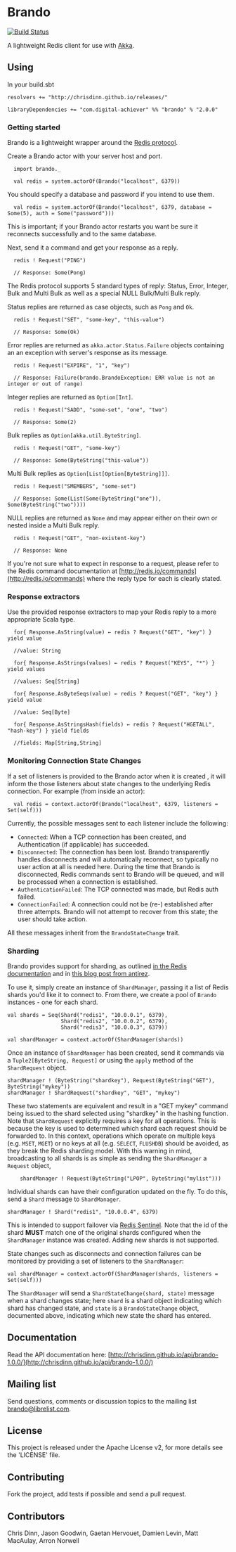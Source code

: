 Brando
======

[![Build Status](https://travis-ci.org/chrisdinn/brando.svg?branch=master)](https://travis-ci.org/chrisdinn/brando)

A lightweight Redis client for use with [Akka](http://akka.io).

## Using

In your build.sbt

    resolvers += "http://chrisdinn.github.io/releases/"

    libraryDependencies += "com.digital-achiever" %% "brando" % "2.0.0"

### Getting started

Brando is a lightweight wrapper around the [Redis protocol](http://redis.io/topics/protocol).

Create a Brando actor with your server host and port. 

      import brando._

      val redis = system.actorOf(Brando("localhost", 6379))

You should specify a database and password if you intend to use them. 

      val redis = system.actorOf(Brando("localhost", 6379, database = Some(5), auth = Some("password")))

This is important; if your Brando actor restarts you want be sure it reconnects successfully and to the same database.

Next, send it a command and get your response as a reply.

      redis ! Request("PING")

      // Response: Some(Pong)

The Redis protocol supports 5 standard types of reply: Status, Error, Integer, Bulk and Multi Bulk as well as a special NULL Bulk/Multi Bulk reply. 

Status replies are returned as case objects, such as `Pong` and `Ok`.

      redis ! Request("SET", "some-key", "this-value")

      // Response: Some(Ok)

Error replies are returned as `akka.actor.Status.Failure` objects containing an an exception with server's response as its message.

      redis ! Request("EXPIRE", "1", "key")
	  
	  // Response: Failure(brando.BrandoException: ERR value is not an integer or out of range)

Integer replies are returned as `Option[Int]`. 

      redis ! Request("SADD", "some-set", "one", "two")

      // Response: Some(2)

Bulk replies as `Option[akka.util.ByteString]`.

      redis ! Request("GET", "some-key")

      // Response: Some(ByteString("this-value"))

Multi Bulk replies as `Option[List[Option[ByteString]]]`.

      redis ! Request("SMEMBERS", "some-set")

      // Response: Some(List(Some(ByteString("one")), Some(ByteString("two"))))

NULL replies are returned as `None` and may appear either on their own or nested inside a Multi Bulk reply.

      redis ! Request("GET", "non-existent-key")

      // Response: None

If you're not sure what to expect in response to a request, please refer to the Redis command documentation at [http://redis.io/commands](http://redis.io/commands) where the reply type for each is clearly stated.

### Response extractors

Use the provided response extractors to map your Redis reply to a more appropriate Scala type.

      for{ Response.AsString(value) ← redis ? Request("GET", "key") } yield value
      
      //value: String
      
      for{ Response.AsStrings(values) ← redis ? Request("KEYS", "*") } yield values
      
      //values: Seq[String]
      
      for{ Response.AsByteSeqs(value) ← redis ? Request("GET", "key") } yield value
      
      //value: Seq[Byte]
      
      for{ Response.AsStringsHash(fields) ← redis ? Request("HGETALL", "hash-key") } yield fields
      
      //fields: Map[String,String]
      
### Monitoring Connection State Changes

If a set of listeners is provided to the Brando actor when it is created , it will inform the those listeners about state changes to the underlying Redis connection. For example (from inside an actor):

      val redis = context.actorOf(Brando("localhost", 6379, listeners = Set(self)))

Currently, the possible messages sent to each listener include the following:

 * `Connected`: When a TCP connection has been created, and Authentication (if applicable) has succeeded.
 * `Disconnected`: The connection has been lost. Brando transparently handles disconnects and will automatically reconnect, so typically no user action at all is needed here. During the time that Brando is disconnected, Redis commands sent to Brando will be queued, and will be processed when a connection is established.
 * `AuthenticationFailed`: The TCP connected was made, but Redis auth failed.
 * `ConnectionFailed`:  A connection could not be (re-) established after three attempts. Brando will not attempt to recover from this state; the user should take action.

All these messages inherit from the `BrandoStateChange` trait.

### Sharding

Brando provides support for sharding, as outlined [in the Redis documentation](http://redis.io/topics/partitioning) and in [this blog post from antirez](http://oldblog.antirez.com/post/redis-presharding.html).

To use it, simply create an instance of `ShardManager`, passing it a list of Redis shards you'd like it to connect to. From there, we create a pool of `Brando` instances - one for each shard.

	val shards = Seq(Shard("redis1", "10.0.0.1", 6379),
					 Shard("redis2", "10.0.0.2", 6379),
					 Shard("redis3", "10.0.0.3", 6379))

	val shardManager = context.actorOf(ShardManager(shards))

Once an instance of `ShardManager` has been created, send it commands via a `Tuple2[ByteString, Request]` or using the `apply` method of the `ShardRequest` object.

	shardManager ! (ByteString("shardkey"), Request(ByteString("GET"), ByteString("mykey"))
	shardManager ! ShardRequest("shardkey", "GET", "mykey")

These two statements are equivalent and result in a "GET mykey" command being issued to the shard selected using "shardkey" in the hashing function. Note that `ShardRequest` explicitly requires a key for all operations. This is because the key is used to determined which shard each request should be forwarded to. In this context, operations which operate on multiple keys (e.g. `MSET`, `MGET`) or no keys at all (e.g. `SELECT`, `FLUSHDB`) should be avoided, as they break the Redis sharding model. With this warning in mind, broadcasting to all shards is as simple as sending the `ShardManager` a `Request` object,

        shardManager ! Request(ByteString("LPOP", ByteString("mylist"))) 

Individual shards can have their configuration updated on the fly. To do this, send a `Shard` message to `ShardManager`.

	shardManager ! Shard("redis1", "10.0.0.4", 6379)

This is intended to support failover via [Redis Sentinel](http://redis.io/topics/sentinel). Note that the id of the shard __MUST__ match one of the original shards configured when the `ShardManager` instance was created. Adding new shards is not supported.

State changes such as disconnects and connection failures can be monitored by providing a set of listeners to the `ShardManager`:

	val shardManager = context.actorOf(ShardManager(shards, listeners = Set(self)))

The `ShardManager` will send a `ShardStateChange(shard, state)` message when a shard changes state; here `shard` is a shard object indicating which shard has changed state, and `state` is a `BrandoStateChange` object, documented above, indicating which new state the shard has entered.

## Documentation

Read the API documentation here: [http://chrisdinn.github.io/api/brando-1.0.0/](http://chrisdinn.github.io/api/brando-1.0.0/)

## Mailing list

Send questions, comments or discussion topics to the mailing list brando@librelist.com.

## License

This project is released under the Apache License v2, for more details see the 'LICENSE' file.

## Contributing

Fork the project, add tests if possible and send a pull request.

## Contributors

Chris Dinn, Jason Goodwin, Gaetan Hervouet, Damien Levin, Matt MacAulay, Arron Norwell
